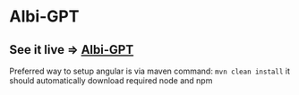 # Albi-GPT

## See it live => [Albi-GPT](https://albi23.github.io/Albi-GPT/)

Preferred way to setup angular is via maven command:
``mvn clean install`` it should automatically download required node and npm
